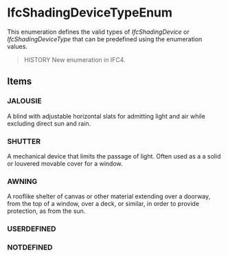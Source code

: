 # IfcShadingDeviceTypeEnum

This enumeration defines the valid types of _IfcShadingDevice_ or _IfcShadingDeviceType_ that can be predefined using the enumeration values.

> HISTORY New enumeration in IFC4.

## Items

### JALOUSIE
A blind with adjustable horizontal slats for admitting light and air while excluding direct sun and rain.

### SHUTTER
A mechanical device that limits the passage of light. Often used as a a solid or louvered movable cover for a window.

### AWNING
A rooflike shelter of canvas or other material extending over a doorway, from the top of a window, over a deck, or similar, in order to provide protection, as from the sun.

### USERDEFINED


### NOTDEFINED

